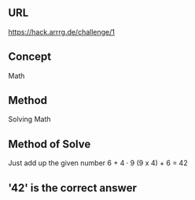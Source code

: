 ## URL 
https://hack.arrrg.de/challenge/1
## Concept
Math
## Method 
Solving Math 
## Method of Solve
Just add up the given number 6 + 4 · 9
(9 x 4) + 6 = 42

## '42' is the correct answer
 
